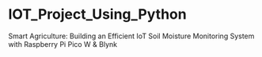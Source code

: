# IOT_Project_Using_Python
Smart Agriculture: Building an Efficient IoT Soil  Moisture Monitoring System with Raspberry Pi  Pico W &amp; Blynk 
